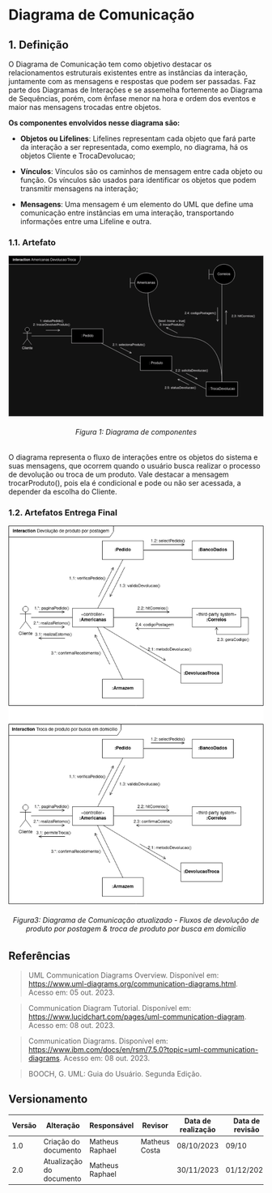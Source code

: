 # Diagrama de Comunicação

## 1. Definição

O Diagrama de Comunicação tem como objetivo destacar os relacionamentos estruturais existentes entre as instâncias da interação, juntamente com as mensagens e respostas que podem ser passadas. Faz parte dos Diagramas de Interações e se assemelha fortemente ao Diagrama de Sequências, porém, com ênfase menor na hora e ordem dos eventos e maior nas mensagens trocadas entre objetos.

**Os componentes envolvidos nesse diagrama são:**

- **Objetos ou Lifelines**: Lifelines representam cada objeto que fará parte da interação a ser representada, como exemplo, no diagrama, há os objetos Cliente e TrocaDevolucao;

- **Vínculos**: Vínculos são os caminhos de mensagem entre cada objeto ou função. Os vínculos são usados para identificar os objetos que podem transmitir mensagens na interação;

- **Mensagens**: Uma mensagem é um elemento do UML que define uma comunicação entre instâncias em uma interação, transportando informações entre uma Lifeline e outra.

### 1.1. Artefato

![Diagrama de Comunicação](../Assets/modelagem/diagramaComunicacao/communications_diagram_v2.1.png)
<h6 align = "center">Figura 1: Diagrama de componentes</h6>

O diagrama representa o fluxo de interações entre os objetos do sistema e suas mensagens, que ocorrem quando o usuário busca realizar o processo de devolução ou troca de um produto. Vale destacar a mensagem trocarProduto(), pois ela é condicional e pode ou não ser acessada, a depender da escolha do Cliente.

### 1.2. Artefatos Entrega Final

![Diagrama de Sequencia](../Assets/CommunicationsRevised.png)
<h6 align= "center">Figura3: Diagrama de Comunicação atualizado - Fluxos de devolução de produto por postagem & troca de produto por busca em domicílio</h6>

## Referências

> UML Communication Diagrams Overview. Disponível em: https://www.uml-diagrams.org/communication-diagrams.html. Acesso em: 05 out. 2023.

> Communication Diagram Tutorial. Disponível em: https://www.lucidchart.com/pages/uml-communication-diagram. Acesso em: 08 out. 2023.

> Communication Diagrams. Disponível em: https://www.ibm.com/docs/en/rsm/7.5.0?topic=uml-communication-diagrams. Acesso em: 08 out. 2023.

> BOOCH, G. UML: Guia do Usuário. Segunda Edição.

## Versionamento

| Versão | Alteração            | Responsável    | Revisor | Data de realização | Data de revisão |
| ------ | -------------------- | -------------- | ------- | ------------------ | --------------- |
| 1.0    | Criação do documento | Matheus Raphael |   Matheus Costa      | 08/10/2023 |   09/10     |
| 2.0 | Atualização do documento | Matheus Raphael | | 30/11/2023 | 01/12/2023 |
